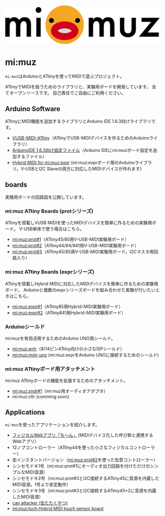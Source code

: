 ![mimuz-logo](./mimuz-logo.png)

# mi:muz

`mi:muz`はArduinoとATtinyを使ってMIDIで遊ぶプロジェクト。

ATtinyでMIDIを扱うためのライブラリと、実験用ボードを開発しています。
全てオープンソースです。
自己責任でご自由にご利用ください。

## Arduino Software

ATtinyにMIDI機能を追加するライブラリとArduino IDE 1.6.3向けライブラリです。

- [VUSB-MIDI-ATtiny](https://github.com/tadfmac/mi-muz/tree/master/arduino/libraries/VUSBMidiATtiny)（ATtinyでUSB-MIDIデバイスを作るためのArduinoライブラリ）
- [ArduinoIDE 1.6.3向け設定ファイル](https://github.com/tadfmac/mi-muz/tree/master/arduino/hardware)（Arduino IDEにmi:muzボード設定を追加するファイル）
- [Hybrid MIDI for mi:muz:expr](https://github.com/tadfmac/mi-muz/tree/master/arduino/libraries/HybridMidiAttiny) (mi:muz:exprボード用のArduinoライブラリ。V-USBとI2C Slaveの両方に対応したMIDIデバイスが作れます)

## boards

実験用ボードの回路図を公開しています。

### mi:muz ATtiny Boards (protシリーズ)

ATtinyを搭載しVUSB MIDIを使ったMIDIデバイスを簡単に作るための実験用ボード。
V-USB単体で使う場合はこちら。

- [mi:muz:prot#1](https://github.com/tadfmac/mi-muz/tree/master/boards/prot1)（ATtiny45/85用V-USB-MIDI実験用ボード）
- [mi:muz:prot#2](https://github.com/tadfmac/mi-muz/tree/master/boards/prot2)（ATtiny44/84/841用V-USB-MIDI実験用ボード）
- [mi:muz:prot#3](https://github.com/tadfmac/mi-muz/tree/master/boards/prot3)（ATtiny45/85用V-USB-MIDI実験用ボード。I2Cマスタ用回路入り）

### mi:muz ATtiny Boards (exprシリーズ)

ATtinyを搭載しHybrid MIDIに対応したMIDIデバイスを簡単に作るための実験用ボード。
Arduinoと複数のexprシリーズボードを組み合わせた実験が行いたいときはこちら。

- [mi:muz:expr#1](https://github.com/tadfmac/mi-muz/tree/master/boards/expr1)（ATtiny85用Hybrid-MIDI実験用ボード）
- [mi:muz:expr#2](https://github.com/tadfmac/mi-muz/tree/master/boards/expr2)（ATtiny841用Hybrid-MIDI実験用ボード）

### Arduinoシールド

mi:muzを有効活用するためのArduino UNO用シールド。

- [mi:muz:wrtr](https://github.com/tadfmac/mi-muz/tree/master/boards/wrtr)（8/14ピンATtiny向けの小さなISPシールド）
- [mi:muz:mstr-uno](https://github.com/tadfmac/mi-muz/tree/master/boards/mstr-uno) (mi:muz:exprをArduino UNOに接続するためのシールド)

### mi:muz ATtinyボード用アタッチメント

mi:muz ATtinyボードの機能を拡張するためのアタッチメント。

- [mi:muz:sndr#1](https://github.com/tadfmac/mi-muz/tree/master/boards/sndr1)（mi:muz用オーディオアダプタ）
- mi:muz:ctlr (comming soon)

## Applications

`mi:muz`を使ったアプリケーションを紹介します。

- [フィジカルWebアプリ「ち〜ん」](http://qiita.com/tadfmac/items/702e74efad1dd606166a)（MIDIデバイス化した呼び鈴と連携するWebアプリ）
- 12ノブコントローラー（ATtiny44を使った小さなフィジカルコントローラー）
- 缶インスタントバージョン（[mi:muz:prot#2](https://github.com/tadfmac/mi-muz/tree/master/boards/prot2)を使った缶型コントローラー）
- シンセモドキ1号（mi:muz:prot#1にオーディオ出力回路を付けただけのシンプルなMIDI音源）
- シンセモドキ2号（mi:muz:prot#3とI2C接続するATtiny45に音源を内蔵したMIDI音源。1号より安定動作）
- シンセモドキ3号（mi:muz:prot#3とI2C接続するATtiny45×2に音源を内蔵したMIDI音源）
- [can attacker (缶たたくやつ)](https://github.com/tadfmac/mi-muz/tree/master/applications/canattacker)
- [mi:muz:tuch Hybrid MIDI touch sensor board](https://github.com/tadfmac/mi-muz/tree/master/applications/tuch)
